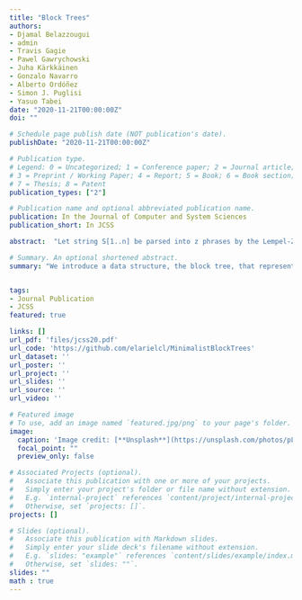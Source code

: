 ```yaml
---
title: "Block Trees"
authors:
- Djamal Belazzougui
- admin
- Travis Gagie
- Pawel Gawrychowski
- Juha Kärkkäinen
- Gonzalo Navarro
- Alberto Ordóñez
- Simon J. Puglisi
- Yasuo Tabei
date: "2020-11-21T00:00:00Z"
doi: ""

# Schedule page publish date (NOT publication's date).
publishDate: "2020-11-21T00:00:00Z"

# Publication type.
# Legend: 0 = Uncategorized; 1 = Conference paper; 2 = Journal article;
# 3 = Preprint / Working Paper; 4 = Report; 5 = Book; 6 = Book section;
# 7 = Thesis; 8 = Patent
publication_types: ["2"]

# Publication name and optional abbreviated publication name.
publication: In the Journal of Computer and System Sciences
publication_short: In JCSS

abstract:  "Let string S[1..n] be parsed into z phrases by the Lempel-Ziv algorithm. The corresponding compression algorithm encodes S in O(z) space, but it does not support random access to S. We introduce a data structure, the block tree, that represents S in O(z log(n/z)) space and extracts any symbol of S in time O(log(n/z)), among other space-time tradeoffs. The structure also supports other queries that are useful for building compressed data structures on top of S. Further, block trees can be built in linear time and in a scalable manner. Our experiments show that block trees offer relevant space-time tradeoffs compared to other compressed string representations for highly repetitive strings."

# Summary. An optional shortened abstract.
summary: "We introduce a data structure, the block tree, that represents S in O(z log(n/z)) space and extracts any symbol of S in time O(log(n/z)), among other space-time tradeoffs. The structure also supports other queries that are useful for building compressed data structures on top of S."


tags:
- Journal Publication
- JCSS
featured: true

links: []
url_pdf: 'files/jcss20.pdf'
url_code: 'https://github.com/elarielcl/MinimalistBlockTrees'
url_dataset: ''
url_poster: ''
url_project: ''
url_slides: ''
url_source: ''
url_video: ''

# Featured image
# To use, add an image named `featured.jpg/png` to your page's folder.
image:
  caption: 'Image credit: [**Unsplash**](https://unsplash.com/photos/pLCdAaMFLTE)'
  focal_point: ""
  preview_only: false

# Associated Projects (optional).
#   Associate this publication with one or more of your projects.
#   Simply enter your project's folder or file name without extension.
#   E.g. `internal-project` references `content/project/internal-project/index.md`.
#   Otherwise, set `projects: []`.
projects: []

# Slides (optional).
#   Associate this publication with Markdown slides.
#   Simply enter your slide deck's filename without extension.
#   E.g. `slides: "example"` references `content/slides/example/index.md`.
#   Otherwise, set `slides: ""`.
slides: ""
math : true
---
```

